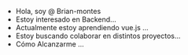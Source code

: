 - Hola, soy @ Brian-montes
- Estoy interesado en Backend...
- Actualmente estoy aprendiendo vue.js ...
- Estoy buscando colaborar en distintos proyectos...
- Cómo Alcanzarme ...

<!---
Brian-montes / Brian-montes es un depósito especial (4) porque su `README.md` (este archivo) aparece en su perfil de GitHub.
Puede hacer clic en el enlace Vista previa para ver sus cambios.
--->
